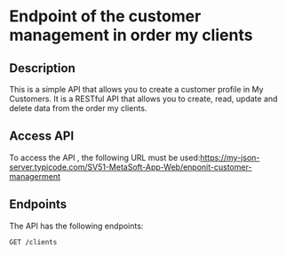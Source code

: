 # Endpoint of the customer management  in order my clients

## Description

This is a simple API that allows you to create a customer profile in My Customers. It is a RESTful API that allows you to create, read, update and delete data from the order my clients.

## Access API

To access the API , the following URL must be used:https://my-json-server.typicode.com/SV51-MetaSoft-App-Web/enponit-customer-managerment

## Endpoints

The API has the following endpoints:

````
GET /clients

````